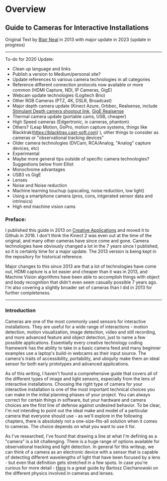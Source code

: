 # Overview

###

## Guide to Cameras for Interactive Installations

Original Text by [Blair Neal](http://blairneal.com/) in 2013 with major update in 2023 (update in progress)

***

To-do for 2020 Update:

* Clean up language and links
* Publish a version to Medium/personal site?
* Update references to various camera technologies in all categories
* Reference different connection protocols now available or more common (HDMI Capture, NDI, IP Cameras, GigE)
* Webcam update technologies (Logitech Brio)
* Other RGB Cameras (PTZ, 4K, DSLR, Broadcast)
* Major depth camera update (Kinect Azure, Orbbec, Realsense, include [Stimulant Depth camera shootout link](https://stimulant.com/depth-sensor-shootout-2/), [GigE Realsense](https://imaging.framos.com/cpc/en/d435e/?keyword=Realsense+GigE+Camera\&gclid=EAIaIQobChMIsqmywIPU5wIViJOzCh2NZQYsEAAYASAAEgIg7fD\_BwE)
* Thermal camera update (portable cams, USB, cheaper)
* High Speed cameras (Edgertronic, ix cameras, phantom)
* Others? (Leap Motion, GoPro, motion capture systems, things like Blacktrak(https://blacktrax.cast-soft.com) ), other things to consider as cameras or "observational tracking devices"
* Older camera technologies (DVCam, RCA/Analog, "Analog" capture devices, etc)
* Experimental
* Maybe more general tips outside of specific camera technologies? Suggestions below from Elliot
* Monochrome advantages
* USB3 vs GigE
* Lenses
* Noise and Noise reduction
* Machine learning touchup (upscaling, noise reduction, low light)
* Using a smartphone camera (pros, cons, intgerated sensor data and intrinsics)
* High end machine vision cams

### **Preface:**

I published this guide in 2013 on [Creative Applications](http://creativeapplications.net/) and moved it to Github in 2016. I don't think the Kinect 2 was even out at the time of the original, and many other cameras have since come and gone. Camera technologies have obviously changed a lot in the 7 years since I published, so it is certainly time for a major update. The 2013 version is being kept in the repository for historical reference.

Major changes to this since 2013 are that a lot of technologies have come out, HDMI capture is a lot easier and cheaper than it was in 2013, and Machine Vision algorithms have been able to accomplish things with object and body recognition that didn't even seem casually possible 7 years ago. I'm also covering a slightly broader set of cameras than I did in 2013 for further completeness.

***

### **Introduction**

Cameras are one of the most commonly used sensors for interactive installations. They are useful for a wide range of interactions - motion detection, motion visualization, image detection, video and still recording, and more advanced feature and object detection, just to name a few possible applications. Essentially every creative technology coding framework has the ability to take in a basic camera feed and many beginner examples use a laptop's build-in webcams as their input source. The camera's traits of accessibility, portability, and ubiquity make them an ideal sensor for both early prototypes and advanced applications.

As of this writing, I haven't found a comprehensive guide that covers all of the different types of image and light sensors, especially from the lens of interactive installations. Choosing the right type of camera for your interactive installation is one of the most important technical choices you can make in the initial planning phases of your project. You can always correct for certain things in software, but your hardware and camera choices are the first line of defense against undesired behavior. To be clear, I'm not intending to point out the ideal make and model of a particular camera that everyone should use - as we'll explore in the following chapters, there is absolutely not a one-size-fits-all solution when it comes to cameras. The choice depends on what you want to use it for.

As I've researched, I've found that drawing a line at what I'm defining as a "camera" is a bit challenging. There is a huge range of options available for observational tracking and light detection. In general for this writeup, we can think of a camera as an electronic device with a sensor that is capable of detecting different wavelengths of light that have been focused by a lens - but even that definition gets stretched in a few spots. In case you're curious for more detail - [Here](https://ciechanow.ski/cameras-and-lenses/) is a great guide by Bartosz Ciechanowski on the different physics involved in cameras and lenses.

